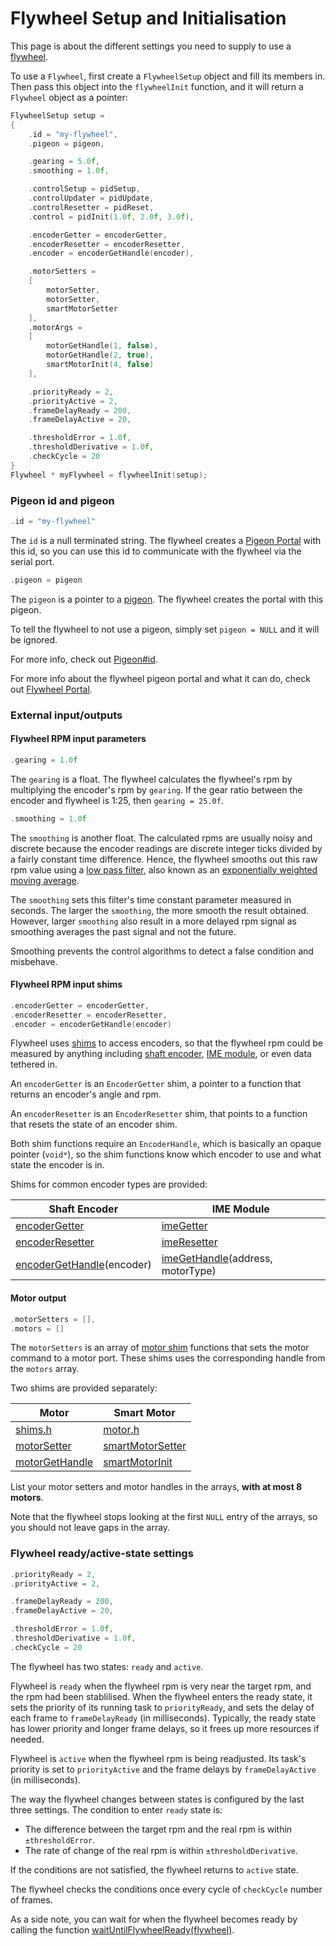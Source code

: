 # Flywheel Setup and Initialisation

This page is about the different settings you need to supply to use
a [flywheel][].

[flywheel]: flywheel

To use a `Flywheel`, first create a `FlywheelSetup` object and fill its
members in. Then pass this object into the `flywheelInit` function, and it
will return a `Flywheel` object as a pointer:

```c
FlywheelSetup setup =
{
    .id = "my-flywheel",
    .pigeon = pigeon,

    .gearing = 5.0f,
    .smoothing = 1.0f,

    .controlSetup = pidSetup,
    .controlUpdater = pidUpdate,
    .controlResetter = pidReset,
    .control = pidInit(1.0f, 2.0f, 3.0f),

    .encoderGetter = encoderGetter,
    .encoderResetter = encoderResetter,
    .encoder = encoderGetHandle(encoder),

    .motorSetters =
    [
        motorSetter,
        motorSetter,
        smartMotorSetter
    ],
    .motorArgs =
    [
        motorGetHandle(1, false),
        motorGetHandle(2, true),
        smartMotorInit(4, false)
    ],

    .priorityReady = 2,
    .priorityActive = 2,
    .frameDelayReady = 200,
    .frameDelayActive = 20,

    .thresholdError = 1.0f,
    .thresholdDerivative = 1.0f,
    .checkCycle = 20
}
Flywheel * myFlywheel = flywheelInit(setup);
```

### Pigeon id and pigeon

```c
.id = "my-flywheel"
```

The `id` is a null terminated string. The flywheel creates a [Pigeon
Portal][] with this id, so you can use this id to communicate with the
flywheel via the serial port.

[Pigeon Portal]: pigeon#portal

```c
.pigeon = pigeon
```

The `pigeon` is a pointer to a [pigeon][]. The flywheel creates the portal
with this pigeon.

To tell the flywheel to not use a pigeon, simply set `pigeon = NULL` and it
will be ignored.

For more info, check out [Pigeon#id][].

For more info about the flywheel pigeon portal and what it can do, check out
[Flywheel Portal][].

[pigeon]:           pigeon
[Pigeon#id]:        pigeon#id
[Flywheel Portal]:  flywheel-portal

### External input/outputs

#### Flywheel RPM input parameters

```c
.gearing = 1.0f
```

The `gearing` is a float. The flywheel calculates the flywheel's rpm by
multiplying the encoder's rpm by `gearing`. If the gear ratio between the
encoder and flywheel is 1:25, then `gearing = 25.0f`.

```c
.smoothing = 1.0f
```

The `smoothing` is another float. The calculated rpms are usually noisy and
discrete because the encoder readings are discrete integer ticks divided by
a fairly constant time difference. Hence, the flywheel smooths out this raw
rpm value using a [low pass filter][lowpass], also known as an [exponentially
weighted moving average][expaverage].

The `smoothing` sets this filter's time constant parameter measured in
seconds. The larger the `smoothing`, the more smooth the result obtained.
However, larger `smoothing` also result in a more delayed rpm signal as
smoothing averages the past signal and not the future.

Smoothing prevents the control algorithms to detect a false condition and
misbehave.

[lowpass]:      https://en.wikipedia.org/wiki/Low-pass_filter
[expaverage]:   https://en.wikipedia.org/wiki/Exponential_smoothing

#### Flywheel RPM input shims

```c
.encoderGetter = encoderGetter,
.encoderResetter = encoderResetter,
.encoder = encoderGetHandle(encoder)
```

Flywheel uses [shims][] to access encoders, so that the flywheel rpm could be
measured by anything including [shaft encoder][], [IME module][], or even data
tethered in.

An `encoderGetter` is an `EncoderGetter` shim, a pointer to a function that
returns an encoder's angle and rpm.

An `encoderResetter` is an `EncoderResetter` shim, that points to a function
that resets the state of an encoder shim.

Both shim functions require an `EncoderHandle`, which is basically an opaque
pointer (`void*`), so the shim functions know which encoder to use and what
state the encoder is in.

Shims for common encoder types are provided:

| Shaft Encoder                 | IME Module                           |
|-------------------------------|--------------------------------------|
| [encoderGetter][]             | [imeGetter][]                        |
| [encoderResetter][]           | [imeResetter][]                      |
| [encoderGetHandle][](encoder) | [imeGetHandle][](address, motorType) |

[shims]:            shims
[shaft encoder]:    http://www.vexrobotics.com/276-2156.html
[IME module]:       http://www.vexrobotics.com/encoder-modules.html
[encoderGetter]:    shims#encoder-getter
[encoderResetter]:  shims#encoder-resetter
[encoderGetHandle]: shims#encoder-gethandle
[imeGetter]:        shims#ime-getter
[imeResetter]:      shims#ime-resetter
[imeGetHandle]:     shims#ime-gethandle

#### Motor output

```c
.motorSetters = [],
.motors = []
```

The `motorSetters` is an array of [motor shim] functions that sets the motor
command to a motor port. These shims uses the corresponding handle from the
`motors` array.

Two shims are provided separately:

| Motor              | Smart Motor          |
|--------------------|----------------------|
| [shims.h][]        | [motor.h][]          |
| [motorSetter][]    | [smartMotorSetter][] |
| [motorGetHandle][] | [smartMotorInit][]   |

List your motor setters and motor handles in the arrays, **with at most 8 motors**.

Note that the flywheel stops looking at the first `NULL` entry of the arrays, so
you should not leave gaps in the array.

[motor shim]:       shims#motor
[shims.h]:          shims
[motorSetter]:      shims#motor-setter
[motorGetHandle]:   shims#motor-gethandle
[motor.h]:          motors
[smartMotorSetter]: motors#setter
[smartMotorInit]:   motors#init

### Flywheel ready/active-state settings

```c
.priorityReady = 2,
.priorityActive = 2,

.frameDelayReady = 200,
.frameDelayActive = 20,

.thresholdError = 1.0f,
.thresholdDerivative = 1.0f,
.checkCycle = 20
```

The flywheel has two states: `ready` and `active`.

Flywheel is `ready` when the flywheel rpm is very near the target rpm, and
the rpm had been stablilised. When the flywheel enters the ready state, it sets
the priority of its running task to `priorityReady`, and sets the delay of each
frame to `frameDelayReady` (in milliseconds). Typically, the ready state has
lower priority and longer frame delays, so it frees up more resources if
needed.

Flywheel is `active` when the flywheel rpm is being readjusted. Its task's
priority is set to `priorityActive` and the frame delays by `frameDelayActive`
(in milliseconds).

The way the flywheel changes between states is configured by the last three
settings. The condition to enter `ready` state is:

 - The difference between the target rpm and the real rpm is within
   `±thresholdError`.
 - The rate of change of the real rpm is within `±thresholdDerivative`.

If the conditions are not satisfied, the flywheel returns to `active` state.

The flywheel checks the conditions once every cycle of `checkCycle` number
of frames.

As a side note, you can wait for when the flywheel becomes ready by calling
the function [waitUntilFlywheelReady(flywheel)][].

[waitUntilFlywheelReady(flywheel)]: flywheel#wait
